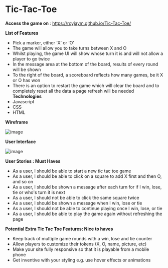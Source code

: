 # Tic-Tac-Toe

**Access the game on** : https://royjaym.github.io/Tic-Tac-Toe/ 

**List of Features**
- Pick a marker, either ‘X’ or ‘O’
- The game will allow you to take turns between X and O
- Whilst playing, the game UI will show whose turn it is and will not allow a player to go twice
- In the message area at the bottom of the board, results of every round will be shown
- To the right of the board, a scoreboard reflects how many games, be it X or O has won
- There is an option to restart the game which will clear the board and to completely reset all the data a page refresh will be needed
**Technologies**
- Javascript
- CSS
- HTML

**Wireframe**

![image](https://github.com/RoyJayM/Tic-Tac-Toe/assets/97867989/d4ed8f94-5c5b-447c-b186-a0bd08050d89)



**User Interface**

![image](https://github.com/RoyJayM/Tic-Tac-Toe/assets/97867989/8e505d3e-f331-4e91-b7f6-6a40f137ef36)



**User Stories : Must Haves**
- As a user, I should be able to start a new tic tac toe game
- As a user, I should be able to click on a square to add X first and then O, and so on
- As a user, I should be shown a message after each turn for if I win, lose, tie or who's turn it is next
- As a user, I should not be able to click the same square twice
- As a user, I should be shown a message when I win, lose or tie
- As a user, I should not be able to continue playing once I win, lose, or tie
- As a user, I should be able to play the game again without refreshing the page

**Potential Extra Tic Tac Toe Features: Nice to haves**
- Keep track of multiple game rounds with a win, lose and tie counter
- Allow players to customize their tokens (X, O, name, picture, etc)
- Make your site fully responsive so that it is playable from a mobile phone
- Get inventive with your styling e.g. use hover effects or animations
